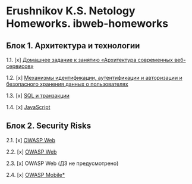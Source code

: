 # Erushnikov K.S. Netology Homeworks. ibweb-homeworks

## Блок 1. Архитектура и технологии
1.1. [x] [Домашнее задание к занятию «Архитектура современных веб-сервисов»](01_arch)

1.2. [x] [Механизмы идентификации, аутентификации и авторизации и безопасного хранения данных о пользователях](02_auth)

1.3. [x] [SQL и транзакции](03_sql)

1.4. [x] [JavaScript](04_js)

## Блок 2. Security Risks

2.1. [x] [OWASP Web](05_owasp)

2.2. [x] [OWASP Web](06_owasp)

2.3. [x] OWASP Web (ДЗ не предусмотрено)

2.4. [x] [OWASP Mobile*](08_owasp_mobile)

